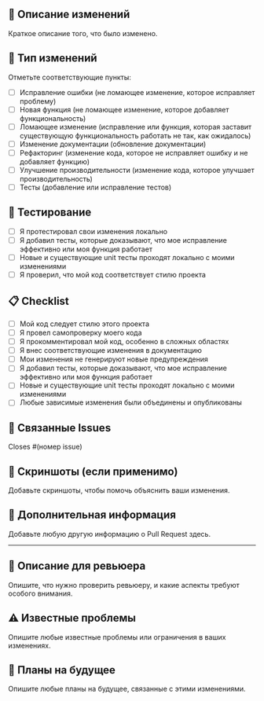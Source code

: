 ## 📝 Описание изменений
Краткое описание того, что было изменено.

## 🔄 Тип изменений
Отметьте соответствующие пункты:
- [ ] Исправление ошибки (не ломающее изменение, которое исправляет проблему)
- [ ] Новая функция (не ломающее изменение, которое добавляет функциональность)
- [ ] Ломающее изменение (исправление или функция, которая заставит существующую функциональность работать не так, как ожидалось)
- [ ] Изменение документации (обновление документации)
- [ ] Рефакторинг (изменение кода, которое не исправляет ошибку и не добавляет функцию)
- [ ] Улучшение производительности (изменение кода, которое улучшает производительность)
- [ ] Тесты (добавление или исправление тестов)

## 🧪 Тестирование
- [ ] Я протестировал свои изменения локально
- [ ] Я добавил тесты, которые доказывают, что мое исправление эффективно или моя функция работает
- [ ] Новые и существующие unit тесты проходят локально с моими изменениями
- [ ] Я проверил, что мой код соответствует стилю проекта

## 📋 Checklist
- [ ] Мой код следует стилю этого проекта
- [ ] Я провел самопроверку моего кода
- [ ] Я прокомментировал мой код, особенно в сложных областях
- [ ] Я внес соответствующие изменения в документацию
- [ ] Мои изменения не генерируют новые предупреждения
- [ ] Я добавил тесты, которые доказывают, что мое исправление эффективно или моя функция работает
- [ ] Новые и существующие unit тесты проходят локально с моими изменениями
- [ ] Любые зависимые изменения были объединены и опубликованы

## 🔗 Связанные Issues
Closes #(номер issue)

## 📸 Скриншоты (если применимо)
Добавьте скриншоты, чтобы помочь объяснить ваши изменения.

## 📝 Дополнительная информация
Добавьте любую другую информацию о Pull Request здесь.

---

## 🚀 Описание для ревьюера
Опишите, что нужно проверить ревьюеру, и какие аспекты требуют особого внимания.

## ⚠️ Известные проблемы
Опишите любые известные проблемы или ограничения в ваших изменениях.

## 🔄 Планы на будущее
Опишите любые планы на будущее, связанные с этими изменениями.
